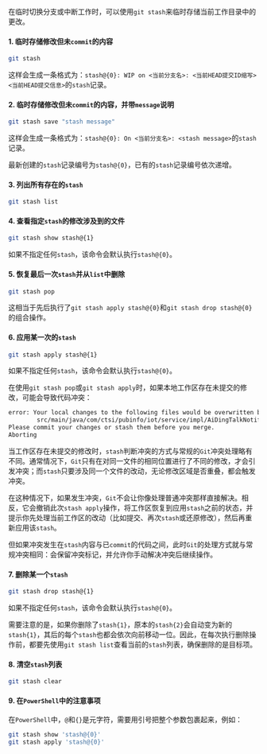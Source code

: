 在临时切换分支或中断工作时，可以使用`git stash`来临时存储当前工作目录中的更改。

#### 1. 临时存储修改但未`commit`的内容

```bash
git stash
```

这样会生成一条格式为：`stash@{0}: WIP on <当前分支名>: <当前HEAD提交ID缩写> <当前HEAD提交信息>`的`stash`记录。

#### 2. 临时存储修改但未`commit`的内容，并带`message`说明

```bash
git stash save "stash message"
```

这样会生成一条格式为：`stash@{0}: On <当前分支名>: <stash message>`的`stash`记录。

最新创建的`stash`记录编号为`stash@{0}`，已有的`stash`记录编号依次递增。

#### 3. 列出所有存在的`stash`

```bash
git stash list
```

#### 4. 查看指定`stash`的修改涉及到的文件

```bash
git stash show stash@{1}
```

如果不指定任何`stash`，该命令会默认执行`stash@{0}`。

#### 5. 恢复最后一次`stash`并从`list`中删除

```bash
git stash pop
```

这相当于先后执行了`git stash apply stash@{0}`和`git stash drop stash@{0}`的组合操作。

#### 6. 应用某一次的`stash`

```bash
git stash apply stash@{1}
```

如果不指定任何`stash`，该命令会默认执行`stash@{0}`。

在使用`git stash pop`或`git stash apply`时，如果本地工作区存在未提交的修改，可能会导致代码冲突：

```sh
error: Your local changes to the following files would be overwritten by merge:
        src/main/java/com/ctsi/pubinfo/iot/service/impl/AiDingTalkNotifyServiceImpl.java
Please commit your changes or stash them before you merge.
Aborting
```

当工作区存在未提交的修改时，`stash`判断冲突的方式与常规的`Git`冲突处理略有不同。通常情况下，`Git`只有在对同一文件的相同位置进行了不同的修改，才会引发冲突；而`stash`只要涉及同一个文件的改动，无论修改区域是否重叠，都会触发冲突。

在这种情况下，如果发生冲突，`Git`不会让你像处理普通冲突那样直接解决。相反，它会撤销此次`stash apply`操作，将工作区恢复到应用`stash`之前的状态，并提示你先处理当前工作区的改动（比如提交、再次`stash`或还原修改），然后再重新应用该`stash`。

但如果冲突发生在`stash`内容与已`commit`的代码之间，此时`Git`的处理方式就与常规冲突相同：会保留冲突标记，并允许你手动解决冲突后继续操作。

#### 7. 删除某一个`stash`

```bash
git stash drop stash@{1}
```

如果不指定任何`stash`，该命令会默认执行`stash@{0}`。

需要注意的是，如果你删除了`stash{1}`，原本的`stash{2}`会自动变为新的`stash{1}`，其后的每个`stash`也都会依次向前移动一位。因此，在每次执行删除操作前，都要先使用`git stash list`查看当前的`stash`列表，确保删除的是目标项。

#### 8. 清空`stash`列表

```bash
git stash clear
```

#### 9. 在`PowerShell`中的注意事项

在`PowerShell`中，`@`和`{}`是元字符，需要用引号把整个参数包裹起来，例如：

```bash
git stash show 'stash@{0}'
git stash apply 'stash@{0}'
```
